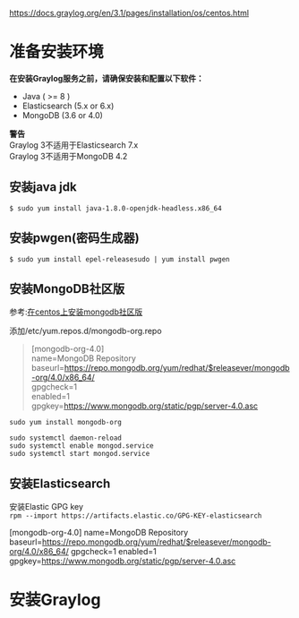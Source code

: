 https://docs.graylog.org/en/3.1/pages/installation/os/centos.html   

# 准备安装环境

**在安装Graylog服务之前，请确保安装和配置以下软件：**
* Java ( >= 8 )
* Elasticsearch (5.x or 6.x)
* MongoDB (3.6 or 4.0)

**警告**  
Graylog 3不适用于Elasticsearch 7.x  
Graylog 3不适用于MongoDB 4.2  

## 安装java jdk
`$ sudo yum install java-1.8.0-openjdk-headless.x86_64`

## 安装pwgen(密码生成器)
`$ sudo yum install epel-releasesudo | yum install pwgen`

## 安装MongoDB社区版

参考:[在centos上安装mongodb社区版](https://www.puhua.net/blog/posts/2019/12/14/%E5%9C%A8CentOS%E4%B8%8A%E5%AE%89%E8%A3%85MongoDB%E7%A4%BE%E5%8C%BA%E7%89%88.html)

添加/etc/yum.repos.d/mongodb-org.repo  
> [mongodb-org-4.0]  
> name=MongoDB Repository  
> baseurl=https://repo.mongodb.org/yum/redhat/$releasever/mongodb-org/4.0/x86_64/  
> gpgcheck=1  
> enabled=1  
> gpgkey=https://www.mongodb.org/static/pgp/server-4.0.asc   

`sudo yum install mongodb-org`

```
sudo systemctl daemon-reload  
sudo systemctl enable mongod.service  
sudo systemctl start mongod.service   
```  
 

## 安装Elasticsearch

安装Elastic GPG key  
`rpm --import https://artifacts.elastic.co/GPG-KEY-elasticsearch`  

[mongodb-org-4.0]
name=MongoDB Repository
baseurl=https://repo.mongodb.org/yum/redhat/$releasever/mongodb-org/4.0/x86_64/
gpgcheck=1
enabled=1
gpgkey=https://www.mongodb.org/static/pgp/server-4.0.asc



# 安装Graylog
